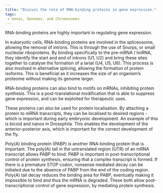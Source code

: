 ```yaml
---
title: "Discuss the role of RNA-binding proteins in gene expression."
tags:
 - Genes, Genomes, and Chromosomes
---
```

RNA-binding proteins are highly important in regulating gene expression. 

In eukaryotic cells, RNA-binding proteins are involved in the spliceosome, allowing the removal of introns. This is through the use of Snurps, or small nucleolar riboproteins. By binding specifically to the pre-mRNA / hnRNA, they identify the start and end of introns (U1, U2) and bring these sites together to catalyse the formation of a lariat (U4, U5, U6). 
This process is also involved in alternative splicing, allowing the formation of protein isoforms. This is beneficial as it increases the size of an organism’s proteome without making its genome larger. 

RNA-binding proteins can also bind to motifs on mRNAs, inhibiting protein synthesis. This is a post-translational modification that is able to suppress gene expression, and can be exploited for therapeutic uses. 

These proteins can also be used for protein localisation. By attaching a protein to mRNA transcripts, they can be localised to desired regions - which is important during early embryonic development. An example of this is bicoid and nanos in Drosophila. This enables the development of the anterior-posterior axis, which is important for the correct development of the fly. 

Poly(A) binding protein (PABP) is another RNA-binding protein that is important. The poly(A) tail in the untranslated region (UTR) of an mRNA transcript allows PABP to bind. PABP is important in post-transcriptional control of protein synthesis, ensuring that a complex transcript is formed. If there is a premature STOP codon, nonsense mediated decay can be initiated due to the absence of PABP from the end of the coding region. Poly(A) tail decay reduces the binding area for PABP, eventually making it impossible to bind and thus the mRNA is degraded. These both allow post-transcriptional control of gene expression, by mediating protein synthesis. 
